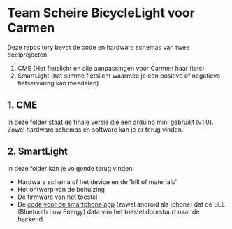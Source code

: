 # Team Scheire BicycleLight voor Carmen

Deze repository bevat de code en hardware schemas van twee deelprojecten:

1. CME (Het fietslicht en alle aanpassingen voor Carmen haar fiets)
2. SmartLight (het slimme fietslicht waarmee je een positive of negatieve fietservaring kan meedelen)


## 1. CME

In deze folder staat de finale versie die een arduino mini gebruikt (v1.0). Zowel hardware schemas en software kan je er terug vinden.


## 2. SmartLight

In deze folder kan je volgende terug vinden:

- Hardware schema of het device en de 'bill of materials'
- Het ontwerp van de behuizing
- De firmware van het toestel
- De [code voor de smartphone app](SmartLight/app) (zowel android als iphone) dat de BLE (Bluetooth Low Energy) data van het toestel doorstuurt naar de backend.
